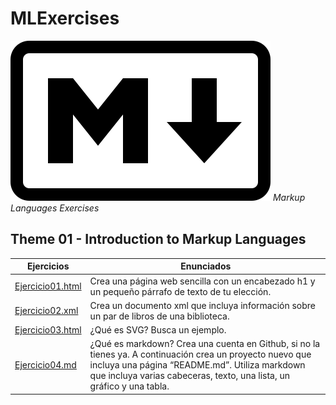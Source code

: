 # MLExercises
![Mark of Markdowm](markdown-mark.svg)
*Markup Languages Exercises*

## Theme 01 - Introduction to Markup Languages

Ejercicios | Enunciados
-------------------- | --------------------------------------------------------------------------------
[Ejercicio01.html](/Tema01/Ejercicio01.html) | Crea una página web sencilla con un encabezado h1 y un pequeño párrafo de texto de tu elección.
[Ejercicio02.xml](/Tema01/Ejercicio02.xml) | Crea un documento xml que incluya información sobre un par de libros de una biblioteca.
[Ejercicio03.html](/Tema01/Ejercicio03.html) | ¿Qué es SVG? Busca un ejemplo.
[Ejercicio04.md](/Tema01/Ejercicio04.md) | ¿Qué es markdown? Crea una cuenta en Github, si no la tienes ya. A continuación crea un proyecto nuevo que incluya una página “README.md”. Utiliza markdown que incluya varias cabeceras, texto, una lista, un gráfico y una tabla.
